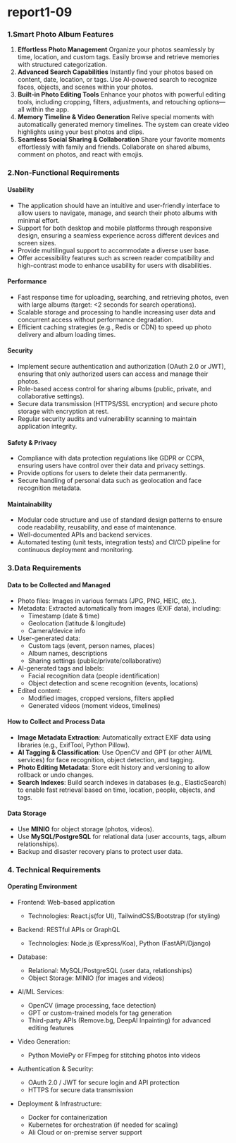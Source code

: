 # report1-09

### **1.Smart Photo Album Features**

1. **Effortless Photo Management**
    Organize your photos seamlessly by time, location, and custom tags. Easily browse and retrieve memories with structured categorization.
2. **Advanced Search Capabilities**
    Instantly find your photos based on content, date, location, or tags. Use AI-powered search to recognize faces, objects, and scenes within your photos.
3. **Built-in Photo Editing Tools**
    Enhance your photos with powerful editing tools, including cropping, filters, adjustments, and retouching options—all within the app.
4. **Memory Timeline & Video Generation**
    Relive special moments with automatically generated memory timelines. The system can create video highlights using your best photos and clips.
5. **Seamless Social Sharing & Collaboration**
    Share your favorite moments effortlessly with family and friends. Collaborate on shared albums, comment on photos, and react with emojis.

### **2.Non-Functional Requirements**

#### **Usability**

- The application should have an intuitive and user-friendly interface to allow users to navigate, manage, and search their photo albums with minimal effort.
- Support for both desktop and mobile platforms through responsive design, ensuring a seamless experience across different devices and screen sizes.
- Provide multilingual support to accommodate a diverse user base.
- Offer accessibility features such as screen reader compatibility and high-contrast mode to enhance usability for users with disabilities.

#### **Performance**

- Fast response time for uploading, searching, and retrieving photos, even with large albums (target: <2 seconds for search operations).
- Scalable storage and processing to handle increasing user data and concurrent access without performance degradation.
- Efficient caching strategies (e.g., Redis or CDN) to speed up photo delivery and album loading times.

#### **Security**

- Implement secure authentication and authorization (OAuth 2.0 or JWT), ensuring that only authorized users can access and manage their photos.
- Role-based access control for sharing albums (public, private, and collaborative settings).
- Secure data transmission (HTTPS/SSL encryption) and secure photo storage with encryption at rest.
- Regular security audits and vulnerability scanning to maintain application integrity.

#### **Safety & Privacy**

- Compliance with data protection regulations like GDPR or CCPA, ensuring users have control over their data and privacy settings.
- Provide options for users to delete their data permanently.
- Secure handling of personal data such as geolocation and face recognition metadata.

#### **Maintainability**

- Modular code structure and use of standard design patterns to ensure code readability, reusability, and ease of maintenance.
- Well-documented APIs and backend services.
- Automated testing (unit tests, integration tests) and CI/CD pipeline for continuous deployment and monitoring.

### **3.Data Requirements**

#### **Data to be Collected and Managed**

- Photo files: Images in various formats (JPG, PNG, HEIC, etc.).
- Metadata: Extracted automatically from images (EXIF data), including:
  - Timestamp (date & time)
  - Geolocation (latitude & longitude)
  - Camera/device info
- User-generated data:
  - Custom tags (event, person names, places)
  - Album names, descriptions
  - Sharing settings (public/private/collaborative)
- AI-generated tags and labels:
  - Facial recognition data (people identification)
  - Object detection and scene recognition (events, locations)
- Edited content:
  - Modified images, cropped versions, filters applied
  - Generated videos (moment videos, timelines)

#### **How to Collect and Process Data**

- **Image Metadata Extraction**: Automatically extract EXIF data using libraries (e.g., ExifTool, Python Pillow).
- **AI Tagging & Classification**: Use OpenCV and GPT (or other AI/ML services) for face recognition, object detection, and tagging.
- **Photo Editing Metadata**: Store edit history and versioning to allow rollback or undo changes.
- **Search Indexes**: Build search indexes in databases (e.g., ElasticSearch) to enable fast retrieval based on time, location, people, objects, and tags.

#### **Data Storage**

- Use **MINIO** for object storage (photos, videos).
- Use **MySQL/PostgreSQL** for relational data (user accounts, tags, album relationships).
- Backup and disaster recovery plans to protect user data.

### **4. Technical Requirements**

#### **Operating Environment**

- Frontend: Web-based application

  - Technologies: React.js(for UI), TailwindCSS/Bootstrap (for styling)

- Backend: RESTful APIs or GraphQL

  - Technologies: Node.js (Express/Koa), Python (FastAPI/Django)

- Database:

  - Relational: MySQL/PostgreSQL (user data, relationships)
  - Object Storage: MINIO (for images and videos)

- AI/ML Services:

  - OpenCV (image processing, face detection)
  - GPT or custom-trained models for tag generation
  - Third-party APIs (Remove.bg, DeepAI Inpainting) for advanced editing features

- Video Generation:

  - Python MoviePy or FFmpeg for stitching photos into videos

- Authentication & Security:

  - OAuth 2.0 / JWT for secure login and API protection
  - HTTPS for secure data transmission

- Deployment & Infrastructure:

  - Docker for containerization
  - Kubernetes for orchestration (if needed for scaling)
  - Ali Cloud  or on-premise server support

  